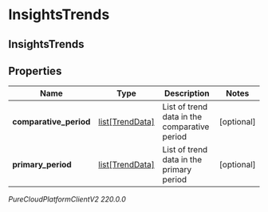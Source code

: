 # InsightsTrends

## InsightsTrends

## Properties

|Name | Type | Description | Notes|
|------------ | ------------- | ------------- | -------------|
| **comparative_period** | [list[TrendData]](TrendData) | List of trend data in the comparative period | [optional] |
| **primary_period** | [list[TrendData]](TrendData) | List of trend data in the primary period | [optional] |



_PureCloudPlatformClientV2 220.0.0_
